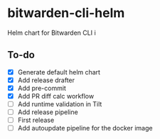 # bitwarden-cli-helm

Helm chart for Bitwarden CLI
i

## To-do

- [x] Generate default helm chart
- [x] Add release drafter
- [x] Add pre-commit
- [x] Add PR diff calc workflow
- [ ] Add runtime validation in Tilt
- [ ] Add release pipeline
- [ ] First release
- [ ] Add autoupdate pipeline for the docker image
